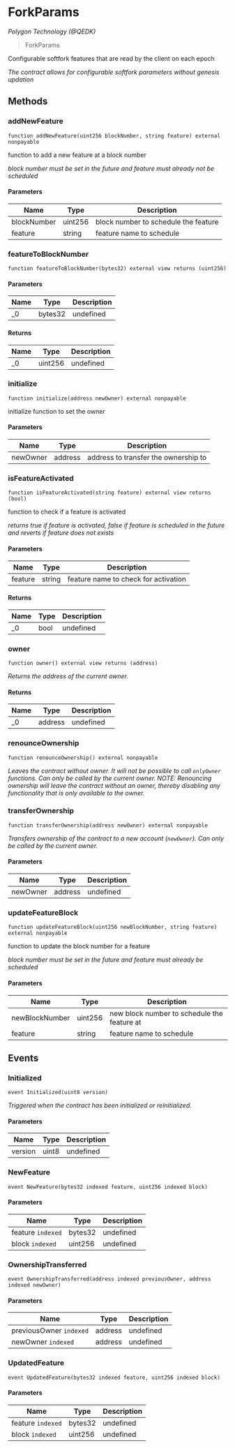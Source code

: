 # ForkParams

*Polygon Technology (@QEDK)*

> ForkParams

Configurable softfork features that are read by the client on each epoch

*The contract allows for configurable softfork parameters without genesis updation*

## Methods

### addNewFeature

```solidity
function addNewFeature(uint256 blockNumber, string feature) external nonpayable
```

function to add a new feature at a block number

*block number must be set in the future and feature must already not be scheduled*

#### Parameters

| Name | Type | Description |
|---|---|---|
| blockNumber | uint256 | block number to schedule the feature |
| feature | string | feature name to schedule |

### featureToBlockNumber

```solidity
function featureToBlockNumber(bytes32) external view returns (uint256)
```





#### Parameters

| Name | Type | Description |
|---|---|---|
| _0 | bytes32 | undefined |

#### Returns

| Name | Type | Description |
|---|---|---|
| _0 | uint256 | undefined |

### initialize

```solidity
function initialize(address newOwner) external nonpayable
```

initialize function to set the owner



#### Parameters

| Name | Type | Description |
|---|---|---|
| newOwner | address | address to transfer the ownership to |

### isFeatureActivated

```solidity
function isFeatureActivated(string feature) external view returns (bool)
```

function to check if a feature is activated

*returns true if feature is activated, false if feature is scheduled in the future and reverts if feature does not exists*

#### Parameters

| Name | Type | Description |
|---|---|---|
| feature | string | feature name to check for activation |

#### Returns

| Name | Type | Description |
|---|---|---|
| _0 | bool | undefined |

### owner

```solidity
function owner() external view returns (address)
```



*Returns the address of the current owner.*


#### Returns

| Name | Type | Description |
|---|---|---|
| _0 | address | undefined |

### renounceOwnership

```solidity
function renounceOwnership() external nonpayable
```



*Leaves the contract without owner. It will not be possible to call `onlyOwner` functions. Can only be called by the current owner. NOTE: Renouncing ownership will leave the contract without an owner, thereby disabling any functionality that is only available to the owner.*


### transferOwnership

```solidity
function transferOwnership(address newOwner) external nonpayable
```



*Transfers ownership of the contract to a new account (`newOwner`). Can only be called by the current owner.*

#### Parameters

| Name | Type | Description |
|---|---|---|
| newOwner | address | undefined |

### updateFeatureBlock

```solidity
function updateFeatureBlock(uint256 newBlockNumber, string feature) external nonpayable
```

function to update the block number for a feature

*block number must be set in the future and feature must already be scheduled*

#### Parameters

| Name | Type | Description |
|---|---|---|
| newBlockNumber | uint256 | new block number to schedule the feature at |
| feature | string | feature name to schedule |



## Events

### Initialized

```solidity
event Initialized(uint8 version)
```



*Triggered when the contract has been initialized or reinitialized.*

#### Parameters

| Name | Type | Description |
|---|---|---|
| version  | uint8 | undefined |

### NewFeature

```solidity
event NewFeature(bytes32 indexed feature, uint256 indexed block)
```





#### Parameters

| Name | Type | Description |
|---|---|---|
| feature `indexed` | bytes32 | undefined |
| block `indexed` | uint256 | undefined |

### OwnershipTransferred

```solidity
event OwnershipTransferred(address indexed previousOwner, address indexed newOwner)
```





#### Parameters

| Name | Type | Description |
|---|---|---|
| previousOwner `indexed` | address | undefined |
| newOwner `indexed` | address | undefined |

### UpdatedFeature

```solidity
event UpdatedFeature(bytes32 indexed feature, uint256 indexed block)
```





#### Parameters

| Name | Type | Description |
|---|---|---|
| feature `indexed` | bytes32 | undefined |
| block `indexed` | uint256 | undefined |



